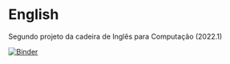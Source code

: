 # English
Segundo projeto da cadeira de Inglês para Computação (2022.1)

[![Binder](https://mybinder.org/badge_logo.svg)](https://mybinder.org/v2/gh/yasmws/English/HEAD?urlpath=%2Fvoila%2Frender%2Fproject2.ipynb)
